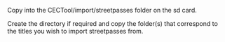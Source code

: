 Copy into the CECTool/import/streetpasses folder on the sd card.

Create the directory if required and copy the folder(s) that correspond to the titles you wish to import streetpasses from.